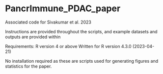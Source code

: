 # PancrImmune_PDAC_paper
Associated code for Sivakumar et al. 2023

Instructions are provided throughout the scripts, and example datasets and outputs are provided within 

Requirements: 
R version 4 or above
Written for R version 4.3.0 (2023-04-21)

No installation required as these are scripts used for generating figures and statistics for the paper. 


